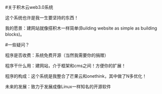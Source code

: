 #关于积木云web3.0系统

这个系统也许是我一生要坚持的东西！

我的愿景：建网站就像搭积木一样简单(Building website as simple as building blocks)。

#一些疑问？

程序是否收费：系统免费开源（当然我需要你的捐赠）

程序干什么用：建网站，介于框架和cms之间！方便你的扩展！

程序的构成：这个系统是我整合了芒果云和onethink，其中做了N多优化！

未来的发展：致力于发展成像Linux一样知名的开源软件 